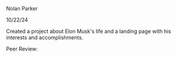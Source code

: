 Nolan Parker

10/22/24

Created a project about Elon Musk's life and a landing page with his interests and accomplishments.

Peer Review: 